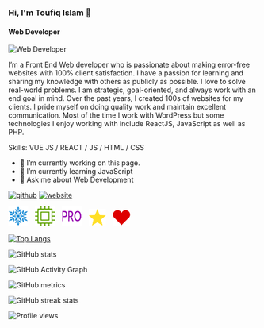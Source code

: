 ### Hi, I'm Toufiq Islam 👋
#### Web Developer
![Web Developer](https://arturssmirnovs.github.io/github-profile-readme-generator/images/banner.png)

I’m a Front End Web developer who is passionate about making error-free websites with 100% client satisfaction. I have a passion for learning and sharing my knowledge with others as publicly as possible. I love to solve real-world problems. I am strategic, goal-oriented, and always work with an end goal in mind. Over the past years, I created 100s of websites for my clients. I pride myself on doing quality work and maintain excellent communication. Most of the time I work with WordPress but some technologies I enjoy working with include ReactJS, JavaScript as well as PHP.

Skills: VUE JS / REACT / JS / HTML / CSS

- 🔭 I’m currently working on this page. 
- 🌱 I’m currently learning JavaScript 
- 💬 Ask me about Web Development 


[<img src='https://cdn.jsdelivr.net/npm/simple-icons@3.0.1/icons/github.svg' alt='github' height='40'>](https://github.com/toufiqbd)  [<img src='https://cdn.jsdelivr.net/npm/simple-icons@3.0.1/icons/icloud.svg' alt='website' height='40'>](https://toufiqislambd.netlify.app)  

<a href='https://archiveprogram.github.com/'><img src='https://raw.githubusercontent.com/acervenky/animated-github-badges/master/assets/acbadge.gif' width='40' height='40'></a> <a href='https://docs.github.com/en/developers'><img src='https://raw.githubusercontent.com/acervenky/animated-github-badges/master/assets/devbadge.gif' width='40' height='40'></a> <a href='https://github.com/pricing'><img src='https://raw.githubusercontent.com/acervenky/animated-github-badges/master/assets/pro.gif' width='40' height='40'></a> <a href='https://stars.github.com/'><img src='https://raw.githubusercontent.com/acervenky/animated-github-badges/master/assets/starbadge.gif' width='35' height='35'></a> <a href='https://docs.github.com/en/github/supporting-the-open-source-community-with-github-sponsors'><img src='https://raw.githubusercontent.com/acervenky/animated-github-badges/master/assets/sponsorbadge.gif' width='35' height='35'></a> 

[![Top Langs](https://github-readme-stats.vercel.app/api/top-langs/?username=toufiqbd)](https://github.com/anuraghazra/github-readme-stats)

![GitHub stats](https://github-readme-stats.vercel.app/api?username=toufiqbd&show_icons=true&count_private=true)  

![GitHub Activity Graph](https://activity-graph.herokuapp.com/graph?username=toufiqbd)  

![GitHub metrics](https://metrics.lecoq.io/toufiqbd)  

![GitHub streak stats](https://github-readme-streak-stats.herokuapp.com/?user=toufiqbd)  

![Profile views](https://gpvc.arturio.dev/toufiqbd)  

